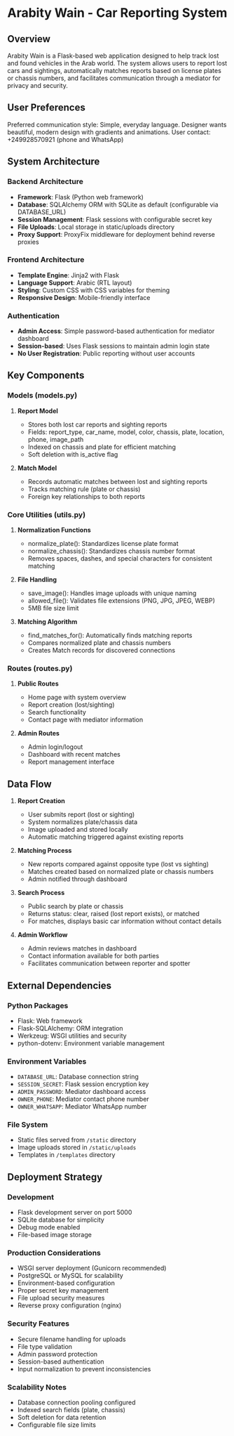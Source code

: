 # Arabity Wain - Car Reporting System

## Overview

Arabity Wain is a Flask-based web application designed to help track lost and found vehicles in the Arab world. The system allows users to report lost cars and sightings, automatically matches reports based on license plates or chassis numbers, and facilitates communication through a mediator for privacy and security.

## User Preferences

Preferred communication style: Simple, everyday language.
Designer wants beautiful, modern design with gradients and animations.
User contact: +249928570921 (phone and WhatsApp)

## System Architecture

### Backend Architecture
- **Framework**: Flask (Python web framework)
- **Database**: SQLAlchemy ORM with SQLite as default (configurable via DATABASE_URL)
- **Session Management**: Flask sessions with configurable secret key
- **File Uploads**: Local storage in static/uploads directory
- **Proxy Support**: ProxyFix middleware for deployment behind reverse proxies

### Frontend Architecture
- **Template Engine**: Jinja2 with Flask
- **Language Support**: Arabic (RTL layout)
- **Styling**: Custom CSS with CSS variables for theming
- **Responsive Design**: Mobile-friendly interface

### Authentication
- **Admin Access**: Simple password-based authentication for mediator dashboard
- **Session-based**: Uses Flask sessions to maintain admin login state
- **No User Registration**: Public reporting without user accounts

## Key Components

### Models (models.py)
1. **Report Model**
   - Stores both lost car reports and sighting reports
   - Fields: report_type, car_name, model, color, chassis, plate, location, phone, image_path
   - Indexed on chassis and plate for efficient matching
   - Soft deletion with is_active flag

2. **Match Model**
   - Records automatic matches between lost and sighting reports
   - Tracks matching rule (plate or chassis)
   - Foreign key relationships to both reports

### Core Utilities (utils.py)
1. **Normalization Functions**
   - normalize_plate(): Standardizes license plate format
   - normalize_chassis(): Standardizes chassis number format
   - Removes spaces, dashes, and special characters for consistent matching

2. **File Handling**
   - save_image(): Handles image uploads with unique naming
   - allowed_file(): Validates file extensions (PNG, JPG, JPEG, WEBP)
   - 5MB file size limit

3. **Matching Algorithm**
   - find_matches_for(): Automatically finds matching reports
   - Compares normalized plate and chassis numbers
   - Creates Match records for discovered connections

### Routes (routes.py)
1. **Public Routes**
   - Home page with system overview
   - Report creation (lost/sighting)
   - Search functionality
   - Contact page with mediator information

2. **Admin Routes**
   - Admin login/logout
   - Dashboard with recent matches
   - Report management interface

## Data Flow

1. **Report Creation**
   - User submits report (lost or sighting)
   - System normalizes plate/chassis data
   - Image uploaded and stored locally
   - Automatic matching triggered against existing reports

2. **Matching Process**
   - New reports compared against opposite type (lost vs sighting)
   - Matches created based on normalized plate or chassis numbers
   - Admin notified through dashboard

3. **Search Process**
   - Public search by plate or chassis
   - Returns status: clear, raised (lost report exists), or matched
   - For matches, displays basic car information without contact details

4. **Admin Workflow**
   - Admin reviews matches in dashboard
   - Contact information available for both parties
   - Facilitates communication between reporter and spotter

## External Dependencies

### Python Packages
- Flask: Web framework
- Flask-SQLAlchemy: ORM integration
- Werkzeug: WSGI utilities and security
- python-dotenv: Environment variable management

### Environment Variables
- `DATABASE_URL`: Database connection string
- `SESSION_SECRET`: Flask session encryption key
- `ADMIN_PASSWORD`: Mediator dashboard access
- `OWNER_PHONE`: Mediator contact phone number
- `OWNER_WHATSAPP`: Mediator WhatsApp number

### File System
- Static files served from `/static` directory
- Image uploads stored in `/static/uploads`
- Templates in `/templates` directory

## Deployment Strategy

### Development
- Flask development server on port 5000
- SQLite database for simplicity
- Debug mode enabled
- File-based image storage

### Production Considerations
- WSGI server deployment (Gunicorn recommended)
- PostgreSQL or MySQL for scalability
- Environment-based configuration
- Proper secret key management
- File upload security measures
- Reverse proxy configuration (nginx)

### Security Features
- Secure filename handling for uploads
- File type validation
- Admin password protection
- Session-based authentication
- Input normalization to prevent inconsistencies

### Scalability Notes
- Database connection pooling configured
- Indexed search fields (plate, chassis)
- Soft deletion for data retention
- Configurable file size limits